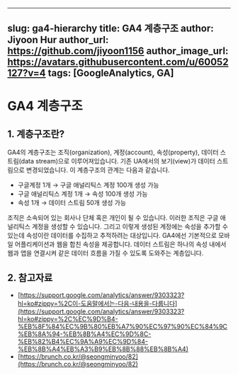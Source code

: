 
---
slug: ga4-hierarchy
title: GA4 계층구조
author: Jiyoon Hur
author_url: https://github.com/jiyoon1156
author_image_url: https://avatars.githubusercontent.com/u/60052127?v=4
tags: [GoogleAnalytics, GA]
---
# GA4 계층구조

## 1. 계층구조란?

GA4의 계층구조는 조직(organization), 계정(account), 속성(property), 데이터 스트림(data stream)으로 이루어져있습니다. 기존 UA에서의 보기(view)가 데이터 스트림으로 변경되었습니다. 이 계층구조의 관계는 다음과 같습니다.

- 구글계정 1개 → 구글 애널리틱스 계정 100개 생성 가능
- 구글 애널리틱스 계정 1개 → 속성 100개 생성 가능
- 속성 1개 → 데이터 스트림 50개 생성 가능

조직은 소속되어 있는 회사나 단체 혹은 개인이 될 수 있습니다. 이러한 조직은 구글 애널리틱스 계정을 생성할 수 있습니다. 그리고 이렇게 생성된 계정에는 속성을 추가할 수 있는데 속성이란 데이터를 수집하고 추적하려는 대상입니다. GA4에선 기본적으로 모바일 어플리케이션과 웹을 합친 속성을 제공합니다. 데이터 스트림은 하나의 속성 내에서 웹과 앱을 연결시켜 같은 데이터 흐름을 가질 수 있도록 도와주는 계층입니다.

## 2. 참고자료

- [https://support.google.com/analytics/answer/9303323?hl=ko#zippy=%2C이-도움말에서는-다음-내용을-다룹니다](https://support.google.com/analytics/answer/9303323?hl=ko#zippy=%2C%EC%9D%B4-%EB%8F%84%EC%9B%80%EB%A7%90%EC%97%90%EC%84%9C%EB%8A%94-%EB%8B%A4%EC%9D%8C-%EB%82%B4%EC%9A%A9%EC%9D%84-%EB%8B%A4%EB%A3%B9%EB%8B%88%EB%8B%A4)
- [https://brunch.co.kr/@seongminyoo/82](https://brunch.co.kr/@seongminyoo/82)